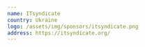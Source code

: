```yaml
---
name: ITsyndicate
country: Ukraine
logo: /assets/img/sponsors/itsyndicate.png
address: https://itsyndicate.org/
---
```


